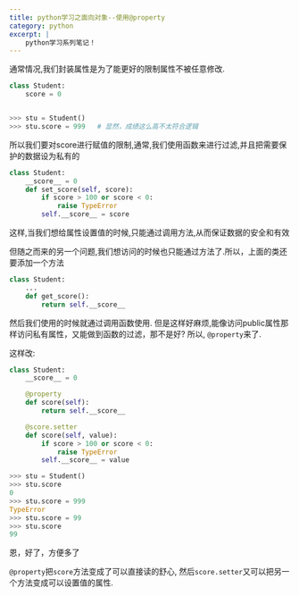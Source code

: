 ```yaml
---
title: python学习之面向对象--使用@property
category: python
excerpt: |
    python学习系列笔记！
---
```


通常情况,我们封装属性是为了能更好的限制属性不被任意修改.

```python
class Student:
    score = 0


>>> stu = Student()
>>> stu.score = 999   # 显然，成绩这么高不太符合逻辑
```

所以我们要对score进行赋值的限制,通常,我们使用函数来进行过滤,并且把需要保护的数据设为私有的

```python
class Student:
    __score__ = 0
    def set_score(self, score):
        if score > 100 or score < 0:
            raise TypeError
        self.__score__ = score
```

这样,当我们想给属性设置值的时候,只能通过调用方法,从而保证数据的安全和有效

但随之而来的另一个问题,我们想访问的时候也只能通过方法了.所以，上面的类还要添加一个方法

```python
class Student:
    ...
    def get_score():
        return self.__score__
```

然后我们使用的时候就通过调用函数使用. 但是这样好麻烦,能像访问public属性那样访问私有属性，又能做到函数的过滤，那不是好? 所以, `@property`来了.

这样改:

```python
class Student:
    __score__ = 0

    @property
    def score(self):
        return self.__score__

    @score.setter
    def score(self, value):
        if score > 100 or score < 0:
            raise TypeError
        self.__score__ = value

>>> stu = Student()
>>> stu.score
0
>>> stu.score = 999
TypeError
>>> stu.score = 99
>>> stu.score
99
```

恩，好了，方便多了

`@property`把`score`方法变成了可以直接读的舒心, 然后`score.setter`又可以把另一个方法变成可以设置值的属性.
